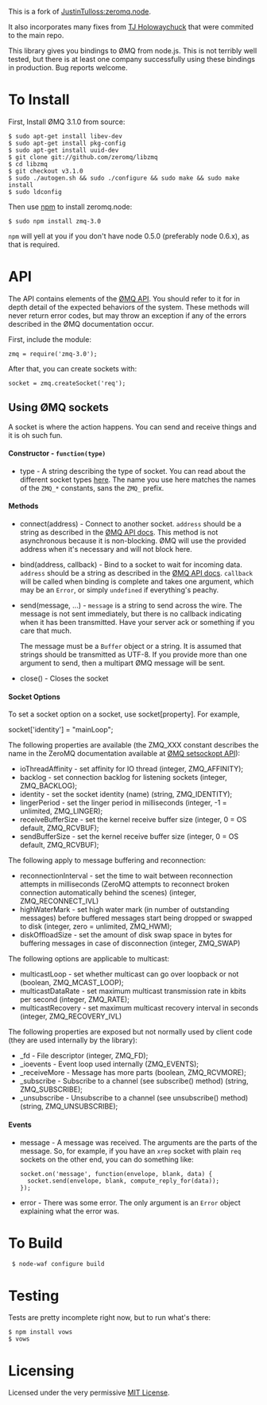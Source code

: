 This is a fork of [JustinTulloss:zeromq.node].

It also incorporates many fixes from [TJ Holowaychuck] that were commited to the
main repo.

This library gives you bindings to ØMQ from node.js. This is not terribly
well tested, but there is at least one company successfully using these bindings
in production. Bug reports welcome.

To Install
==========

First, Install ØMQ 3.1.0 from source:

    $ sudo apt-get install libev-dev
    $ sudo apt-get install pkg-config
    $ sudo apt-get install uuid-dev
    $ git clone git://github.com/zeromq/libzmq
    $ cd libzmq
    $ git checkout v3.1.0
    $ sudo ./autogen.sh && sudo ./configure && sudo make && sudo make install
    $ sudo ldconfig

Then use [npm] to install zeromq.node:

    $ sudo npm install zmq-3.0

`npm` will yell at you if you don't have node 0.5.0 (preferably node 0.6.x), as that is required.

API
===

The API contains elements of the [ØMQ API]. You should refer to it
for in depth detail of the expected behaviors of the system. These methods will
never return error codes, but may throw an exception if any of the errors
described in the ØMQ documentation occur.

First, include the module:

    zmq = require('zmq-3.0');

After that, you can create sockets with:

    socket = zmq.createSocket('req');

Using ØMQ sockets
-----------------
A socket is where the action happens. You can send and receive things and it is
oh such fun.

#### Constructor - `function(type)`

 * type - A string describing the type of socket. You can read about the
   different socket types [here][zmq_socket]. The name you use here matches the
   names of the `ZMQ_*` constants, sans the `ZMQ_` prefix.

#### Methods

 * connect(address) - Connect to another socket. `address` should be a string
   as described in the [ØMQ API docs][zmq_connect]. This method is not
   asynchronous because it is non-blocking. ØMQ will use the provided address
   when it's necessary and will not block here.

 * bind(address, callback) - Bind to a socket to wait for incoming data.
   `address` should be a string as described in the [ØMQ API docs][zmq_bind].
   `callback` will be called when binding is complete and takes one argument, 
   which may be an `Error`, or simply `undefined` if everything's peachy.

 * send(message, ...) - `message` is a string to send across the wire. The
   message is not sent immediately, but there is no callback indicating when
   it has been transmitted. Have your server ack or something if you care that
   much.

   The message must be a `Buffer` object or a string. It is assumed that
   strings should be transmitted as UTF-8. If you provide more than one
   argument to send, then a multipart ØMQ message will be sent.

 * close() - Closes the socket

#### Socket Options

   To set a socket option on a socket, use socket[property].  For example,

   socket['identity'] = "mainLoop";

   The following properties are available (the ZMQ_XXX constant describes the name in the ZeroMQ documentation available at [ØMQ setsockopt API]):

   * ioThreadAffinity - set affinity for IO thread (integer, ZMQ_AFFINITY);
   * backlog - set connection backlog for listening sockets (integer, ZMQ_BACKLOG);
   * identity - set the socket identity (name) (string, ZMQ_IDENTITY);
   * lingerPeriod - set the linger period in milliseconds (integer, -1 = unlimited, ZMQ_LINGER);
   * receiveBufferSize - set the kernel receive buffer size (integer, 0 = OS default, ZMQ_RCVBUF);
   * sendBufferSize - set the kernel receive buffer size (integer, 0 = OS default, ZMQ_RCVBUF);

   The following apply to message buffering and reconnection:

   * reconnectionInterval - set the time to wait between reconnection attempts in milliseconds (ZeroMQ attempts to reconnect broken connection automatically behind the scenes) (integer, ZMQ_RECONNECT_IVL)
   * highWaterMark - set high water mark (in number of outstanding messages) before buffered messages start being dropped or swapped to disk (integer, zero = unlimited, ZMQ_HWM);
   * diskOffloadSize - set the amount of disk swap space in bytes for buffering messages in case of disconnection (integer, ZMQ_SWAP)

   The following options are applicable to multicast:

   * multicastLoop - set whether multicast can go over loopback or not (boolean, ZMQ_MCAST_LOOP);
   * multicastDataRate - set maximum multicast transmission rate in kbits per second (integer, ZMQ_RATE);
   * multicastRecovery - set maximum multicast recovery interval in seconds (integer, ZMQ_RECOVERY_IVL)

   The following properties are exposed but not normally used by client code (they are used internally by the library):

   * _fd - File descriptor (integer, ZMQ_FD);
   * _ioevents - Event loop used internally (ZMQ_EVENTS);
   * _receiveMore - Message has more parts (boolean, ZMQ_RCVMORE);
   * _subscribe - Subscribe to a channel (see subscribe() method) (string, ZMQ_SUBSCRIBE);
   * _unsubscribe - Unsubscribe to a channel (see unsubscribe() method) (string, ZMQ_UNSUBSCRIBE);


#### Events

 * message - A message was received. The arguments are the parts of the
   message. So, for example, if you have an `xrep` socket with plain `req`
   sockets on the other end, you can do something like:

       socket.on('message', function(envelope, blank, data) {
         socket.send(envelope, blank, compute_reply_for(data));
       });

 * error - There was some error. The only argument is an `Error` object
   explaining what the error was.


To Build
========

     $ node-waf configure build

Testing
=======

Tests are pretty incomplete right now, but to run what's there:

    $ npm install vows
    $ vows

Licensing
=========

Licensed under the very permissive [MIT License].

[node.js]: http://github.com/ry/node
[npm]: https://github.com/isaacs/npm
[JustinTulloss:zeromq.node]: https://github.com/JustinTulloss/zeromq.node
[TJ Holowaychuck]: https://github.com/visionmedia
[ØMQ API]: http://api.zeromq.org/
[ØMQ setsockopt API]: http://api.zeromq.org/2-1-3:zmq-setsockopt
[zmq_socket]: http://api.zeromq.org/zmq_socket.html
[zmq_connect]: http://api.zeromq.org/zmq_connect.html
[zmq_bind]: http://api.zeromq.org/zmq_bind.html
[MIT license]: http://www.opensource.org/licenses/mit-license.php
